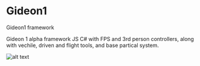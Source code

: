 # Gideon1
Gideon1 framework

Gideon 1 alpha framework JS C# with FPS and 3rd person controllers, along with vechile, driven and flight tools, and base partical system.

![alt text](https://github.com/[aliencybercoat]/[Gideon1]/blob/[branch]/gideon1.jpg?raw=true)
